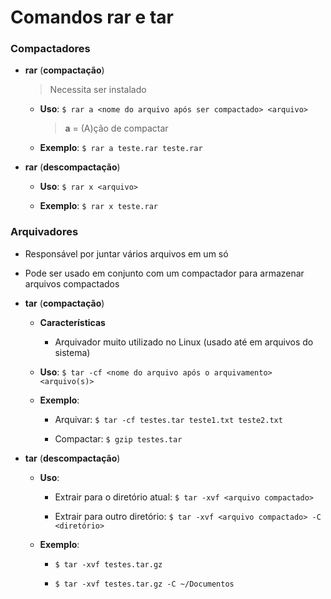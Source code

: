 # Comandos rar e tar

### Compactadores

* **rar** (**compactação**)

  > Necessita ser instalado

  * **Uso**: `$ rar a <nome do arquivo após ser compactado> <arquivo>`

    > **a** = (A)ção de compactar

  * **Exemplo**: `$ rar a teste.rar teste.rar`

* **rar** (**descompactação**)

  * **Uso**: `$ rar x <arquivo>`

  * **Exemplo**: `$ rar x teste.rar`

### Arquivadores

* Responsável por juntar vários arquivos em um só

* Pode ser usado em conjunto com um compactador para armazenar arquivos compactados

* **tar** (**compactação**)

  * **Características**

    * Arquivador muito utilizado no Linux (usado até em arquivos do sistema)

  * **Uso**: `$ tar -cf <nome do arquivo após o arquivamento> <arquivo(s)>`

  * **Exemplo**: 
  
    * Arquivar: `$ tar -cf testes.tar teste1.txt teste2.txt`

    * Compactar: `$ gzip testes.tar`

* **tar** (**descompactação**)

  * **Uso**: 
  
    * Extrair para o diretório atual: `$ tar -xvf <arquivo compactado>`

    * Extrair para outro diretório: `$ tar -xvf <arquivo compactado> -C <diretório>`

  * **Exemplo**: 
    
    * `$ tar -xvf testes.tar.gz`

    * `$ tar -xvf testes.tar.gz -C ~/Documentos`


